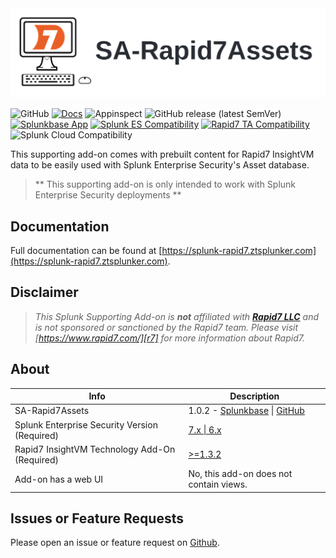 <picture>
  <source media="(prefers-color-scheme: dark)" srcset="docs/static/sa-rapid7-hero.webp">
  <source media="(prefers-color-scheme: light)" srcset="docs/static/sa-rapid7-hero.webp">
  <img alt="SA-Rapid7Assets" src="docs/static/sa-rapid7-hero.webp">
</picture>

![GitHub](https://img.shields.io/github/license/zachchristensen28/SA-Rapid7Assets)
[![Docs](https://github.com/ZachChristensen28/SA-Rapid7Assets/actions/workflows/docs.yml/badge.svg)](https://splunk-rapid7.ztsplunker.com/)
![Appinspect](https://github.com/ZachChristensen28/SA-Rapid7Assets/actions/workflows/appinspect.yml/badge.svg)
![GitHub release (latest SemVer)](https://img.shields.io/github/v/release/ZachChristensen28/SA-Rapid7Assets)
[![Splunkbase App](https://img.shields.io/badge/Splunkbase-SA--Rapid7Assets-blue)](https://splunkbase.splunk.com/app/7025)
[![Splunk ES Compatibility](https://img.shields.io/badge/Splunk%20ES%20Compatibility-7.x%20|%206.x-success)](https://splunkbase.splunk.com/app/263)
[![Rapid7 TA Compatibility](https://img.shields.io/badge/Rapid7%20TA%20Compatibility->=1.3.2-success)](https://splunkbase.splunk.com/app/5097)
![Splunk Cloud Compatibility](https://img.shields.io/badge/Splunk%20Cloud%20Ready-Victoria%20|%20Classic-informational?logo=splunk)

This supporting add-on comes with prebuilt content for Rapid7 InsightVM data to be easily used with Splunk Enterprise Security's Asset database.

> ** This supporting add-on is only intended to work with Splunk Enterprise Security deployments **

## Documentation

Full documentation can be found at [https://splunk-rapid7.ztsplunker.com](https://splunk-rapid7.ztsplunker.com).

## Disclaimer

> *This Splunk Supporting Add-on is __not__ affiliated with [__Rapid7 LLC__][r7] and is not sponsored or sanctioned by the Rapid7 team. Please visit [https://www.rapid7.com/][r7] for more information about Rapid7.*

## About

Info | Description
------|----------
SA-Rapid7Assets | 1.0.2 - [Splunkbase](https://splunkbase.splunk.com/app/7025) \| [GitHub](https://github.com/ZachChristensen28/SA-Rapid7Assets/releases)
Splunk Enterprise Security Version (Required) | [7.x \| 6.x](https://splunkbase.splunk.com/app/263)
Rapid7 InsightVM Technology Add-On (Required) | [>=1.3.2](https://splunkbase.splunk.com/app/5097)
Add-on has a web UI | No, this add-on does not contain views.

## Issues or Feature Requests

Please open an issue or feature request on [Github](https://github.com/ZachChristensen28/SA-Rapid7Assets/issues).

[r7]: https://www.rapid7.com/